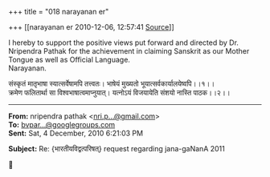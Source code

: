 +++
title = "018 narayanan er"

+++
[[narayanan er	2010-12-06, 12:57:41 [Source](https://groups.google.com/g/bvparishat/c/BWQLBH68Y7E)]]



I hereby to support the positive views put forward and directed by Dr. Nripendra Pathak for the achievement in claiming Sanskrit as our Mother Tongue as well as Official Language.  
Narayanan.  
  
संस्कृतं मातृभाषा स्यात्सर्वेषामपि तत्त्वतः। भाषेयं मुख्यतो भूयात्सर्वकार्यालयेष्वपि।।१।।  
क्रमेण फलितार्था सा विश्वभाषात्वमाप्नुयात्। यत्नोऽयं विजयायेति संशयो नास्ति पाठक।।२।।  

  

------------------------------------------------------------------------

**From:** nripendra pathak \<[nri.p...@gmail.com]()\>  
**To:** [bvpar...@googlegroups.com]()  
**Sent:** Sat, 4 December, 2010 6:21:03 PM

  
**Subject:** Re: {भारतीयविद्वत्परिषत्} request regarding jana-gaNanA 2011  



